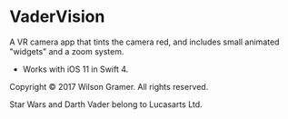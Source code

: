# VaderVision
A VR camera app that tints the camera red, and includes small animated "widgets" and a zoom system.

*  Works with iOS 11 in Swift 4.

Copyright © 2017 Wilson Gramer. All rights reserved.

Star Wars and Darth Vader belong to Lucasarts Ltd.
